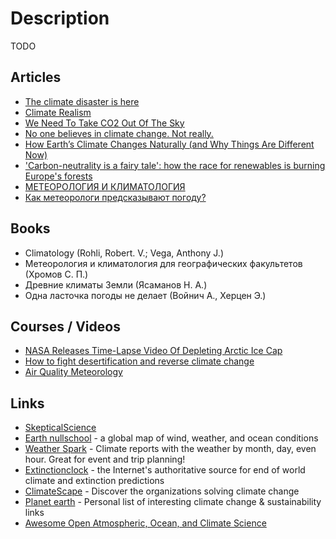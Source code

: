 # Description

TODO


## Articles

- [The climate disaster is here](https://www.theguardian.com/environment/ng-interactive/2021/oct/14/climate-change-happening-now-stats-graphs-maps-cop26)
- [Climate Realism](https://www.americanpurpose.com/blog/fukuyama/climate-realism/)
- [We Need To Take CO2 Out Of The Sky](https://www.orbuch.com/carbon-removal/)
- [No one believes in climate change. Not really.](https://www.riknieu.com/no-one-believes-in-climate-change-not-really/)
- [How Earth’s Climate Changes Naturally (and Why Things Are Different Now)](https://www.quantamagazine.org/how-earths-climate-changes-naturally-and-why-things-are-different-now-20200721/)
- ['Carbon-neutrality is a fairy tale': how the race for renewables is burning Europe's forests](https://www.theguardian.com/world/2021/jan/14/carbon-neutrality-is-a-fairy-tale-how-the-race-for-renewables-is-burning-europes-forests)
- [МЕТЕОРОЛОГИЯ И КЛИМАТОЛОГИЯ](https://www.krugosvet.ru/enc/Earth_sciences/geografiya/METEOROLOGIYA_I_KLIMATOLOGIYA.html)
- [Как метеорологи предсказывают погоду?](https://potomy.ru/world/434.html)


## Books

- Climatology (Rohli, Robert. V.; Vega, Anthony J.)
- Метеорология и климатология для географических факультетов (Хромов С. П.)
- Древние климаты Земли (Ясаманов Н. А.)
- Одна ласточка погоды не делает (Войнич А., Херцен Э.)


## Courses / Videos

- [NASA Releases Time-Lapse Video Of Depleting Arctic Ice Cap](https://youtu.be/qHE0n5c6-6g)
- [How to fight desertification and reverse climate change](https://www.ted.com/talks/allan_savory_how_to_fight_desertification_and_reverse_climate_change#t-992223)
- [Air Quality Meteorology](http://www.shodor.org/metweb/)


## Links

- [SkepticalScience](https://skepticalscience.com/)
- [Earth nullschool](https://earth.nullschool.net/) - a global map of wind, weather, and ocean conditions
- [Weather Spark](https://weatherspark.com/) - Climate reports with the weather by month, day, even hour. Great for event and trip planning!
- [Extinctionclock](https://extinctionclock.org/) - the Internet's authoritative source for end of world climate and extinction predictions
- [ClimateScape](https://climatescape.org/) - Discover the organizations solving climate change
- [Planet earth](https://github.com/timothyclifford/planet-earth) - Personal list of interesting climate change & sustainability links
- [Awesome Open Atmospheric, Ocean, and Climate Science](https://github.com/pangeo-data/awesome-open-climate-science)
